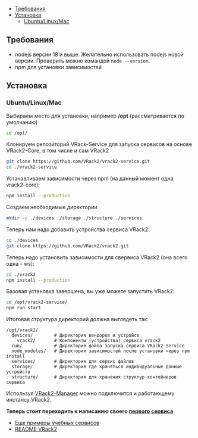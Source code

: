 - [Требования](#требования)
- [Установка](#установка)
  - [Ubuntu/Linux/Mac](#ubuntulinuxmac)

## Требования

* nodejs версии 18 и выше. Желательно использовать nodejs новой версии. Проверить можно командой `node --version`.
* npm для установки зависимостей
  
## Установка

### Ubuntu/Linux/Mac

Выбираем место для установки, например **/opt** (рассматривается по умолчанию)

```bash
cd /opt/
```

Клонируем репозиторий VRack-Service для запуска сервисов на основе VRack2-Core, в том числе и сам VRack2
```bash
git clone https://github.com/VRack2/vrack2-service.git
cd ./vrack2-service
```

Устанавливаем зависимости через npm (на данный момент одна vrack2-core): 

```bash
npm install --production
```

Создаем необходимые директории
```bash
mkdir -p ./devices ./storage ./structure ./services
```

Теперь нам надо добавить устройства сервиса VRack2:

```bash
cd ./devices
git clone https://github.com/VRack2/vrack2.git
```
Теперь надо установить зависимости для свервиса VRack2 (она всего одна - ws):

```bash
cd ./vrack2
npm install --production
```

Базовая установка завершена, вы уже можете запустить VRack2:

```bash
cd /opt/vrack2-service/
npm run start 
```

Итоговая структура директорий должна выглядеть так:

```
/opt/vrack2/
  devices/        # Директория вендоров и устройсв
    vrack2/       # Компоненты (устройства) сервиса vrack2
  run/            # Директория файла запуска сервиса VRack2-Service
  node_modules/   # Директория зависимостей после установки через npm install
  services/       # Директория для сервис файлов
  storage/        # Директория где храняться индивидуальные данные устройств
  structure/      # Директория для хранения структур контейнеров сервиса
```

Используя [VRack2-Manager](https://github.com/VRack2/vrack2-manager) можно подключится и работающему инстансу VRack2.

**Теперь стоит переходить к написанию своего [первого сервиса](./FirstService.md)**

- [Еще примеры учебных сервисов](https://github.com/VRack2/vrack2-example)
- [README VRack2](../README.md)